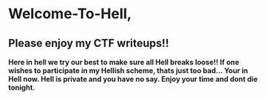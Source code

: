 # Welcome-To-Hell,      
  

   ## Please enjoy my CTF writeups!! ##

   
    
  **Here in hell we try our best to make sure all Hell breaks loose!! 
    If one wishes to participate in my Hellish scheme, thats just too bad...
    Your in Hell now. Hell is private and you have no say. 
    Enjoy your time and dont die tonight.**
           
   </p>                    
